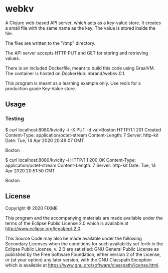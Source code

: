# webkv

A Clojure web-based API server, which acts as a key-value store.
It creates a small file with the same name as the key. The value
is stored inside the file.

The files are written to the "/tmp" directory.

The API server accepts HTTP PUT and GET for storing
and retrieving values.

There is an included Dockerfile, meant to build this code using GraalVM.
The container is hosted on DockerHub: nbrand/webkv:0.1.

This program is meant as a learning example only.
Use redis for a production grade Key-Value store.

## Usage

### Testing

$ curl localhost:8080/kv/city -i -X PUT -d val=Boston
HTTP/1.1 201 Created
Content-Type: application/octet-stream
Content-Length: 7
Server: http-kit
Date: Tue, 14 Apr 2020 20:49:07 GMT

Boston

$ curl localhost:8080/kv/city -i
HTTP/1.1 200 OK
Content-Type: application/octet-stream
Content-Length: 7
Server: http-kit
Date: Tue, 14 Apr 2020 20:51:50 GMT

Boston


## License

Copyright © 2020 FIXME

This program and the accompanying materials are made available under the
terms of the Eclipse Public License 2.0 which is available at
http://www.eclipse.org/legal/epl-2.0.

This Source Code may also be made available under the following Secondary
Licenses when the conditions for such availability set forth in the Eclipse
Public License, v. 2.0 are satisfied: GNU General Public License as published by
the Free Software Foundation, either version 2 of the License, or (at your
option) any later version, with the GNU Classpath Exception which is available
at https://www.gnu.org/software/classpath/license.html.
